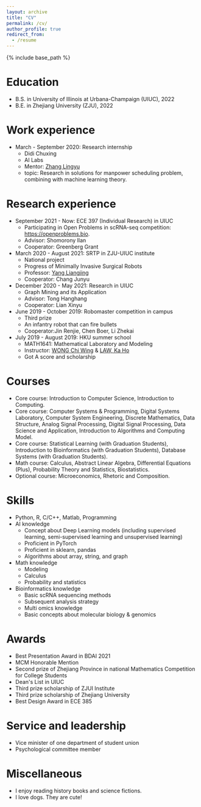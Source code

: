 ```yaml
---
layout: archive
title: "CV"
permalink: /cv/
author_profile: true
redirect_from:
  - /resume
---
```


{% include base_path %}

Education
======
* B.S. in University of Illinois at Urbana-Champaign (UIUC), 2022
* B.E. in Zhejiang University (ZJU), 2022


Work experience
======
* March - September 2020: Research internship
  * Didi Chuxing
  * AI Labs
  * Mentor: [Zhang Lingyu](https://www.scholat.com/zhanglingyu?from=singlemessage&isappinstalled=0) 
  * topic: Research in solutions for manpower scheduling problem, combining with machine learning theory.
  
Research experience
======
* September 2021 - Now: ECE 397 (Individual Research) in UIUC
  * Participating in Open Problems in scRNA-seq competition: https://openproblems.bio. 
  * Advisor: Shomorony Ilan
  * Cooperator: Greenberg Grant
* March 2020 - August 2021: SRTP in ZJU-UIUC institute
  * National project
  * Progress of Minimally Invasive Surgical Robots
  * Professor: [Yang Liangjing](https://person.zju.edu.cn/en/ylj)
  * Cooperator: Chang Junyu
* December  2020 - May 2021: Research in UIUC
  * Graph Mining and its Application
  * Advisor: Tong Hanghang
  * Cooperator: Lian Xinyu
* June 2019 - October 2019: Robomaster competition in campus
  * Third prize
  * An infantry robot that can fire bullets
  * Cooperator:Jin Renjie, Chen Boer, Li Zhekai
* July 2019 - August 2019: HKU summer school
  * MATH1641: Mathematical Laboratory and Modeling
  * Instructor: [WONG Chi Wing](https://hkumath.hku.hk/MathWWW/people.php?faculty.cwwong) & [LAW, Ka Ho](https://www.scifac.hku.hk/people/law-ka-ho)
  * Got A score and scholarship


  
Courses
======
* Core course: Introduction to Computer Science, Introduction to Computing.
* Core course: Computer Systems & Programming, Digital Systems Laboratory, Computer System Engineering, Discrete Mathematics, Data Structure, Analog Signal Processing, Digital Signal Processing, Data Science and Application, Introduction to Algorithms and Computing Model. 
* Core course: Statistical Learning (with Graduation Students), Introduction to Bioinformatics (with Graduation Students), Database Systems (with Graduation Students). 
* Math course: Calculus, Abstract Linear Algebra, Differential Equations (Plus), Probability Theory and Statistics, Biostatistics.
* Optional course: Microeconomics, Rhetoric and Composition.
  
Skills
======
* Python, R, C/C++, Matlab, Programming
* AI knowledge
  * Concept about Deep Learning models (including supervised learning, semi-supervised learning and unsupervised learning)
  * Proficient in PyTorch
  * Proficient in sklearn, pandas
  * Algorithms about array, string, and graph
* Math knowledge
  * Modeling
  * Calculus
  * Probability and statistics
* Bioinformatics knowledge
  * Basic scRNA sequencing methods
  * Subsequent analysis strategy
  * Multi omics knowledge
  * Basic concepts about molecular biology & genomics

Awards
======
* Best Presentation Award in BDAI 2021
* MCM Honorable Mention
* Second prize of Zhejiang Province in national Mathematics Competition for College Students
* Dean's List in UIUC
* Third prize scholarship of ZJUI Institute
* Third prize scholarship of Zhejiang University
* Best Design Award in ECE 385

  
Service and leadership
======
* Vice minister of one department of student union
* Psychological committee member

Miscellaneous
======
* I enjoy reading history books and science fictions.
* I love dogs. They are cute!

<!--
Publications
======
-->
<!--
  <ul>{% for post in site.publications %}
    {% include archive-single-cv.html %}
  {% endfor %}</ul>
-->
<!--
* Liu Tianyu, Zhang Lingyu. Apply Artificial Neural Network to Solving Manpower Scheduling Problem. PAKDD, 2020. (Under Review) 
* Zhang Lingyu, Liu Tianyu, Wang Yunhai. An Intelligent Model for Solving Manpower Scheduling Problems. PAKDD, 2020. (Under Review)
-->

<!--
Talks
======
  <ul>{% for post in site.talks %}
    //{% include archive-single-talk-cv.html %}
  //{% endfor %}</ul>
  In process 
Teaching
======
  //<ul>{% for post in site.teaching %}
    //{% include archive-single-cv.html %}
  //{% endfor %}</ul>
  In process
-->


